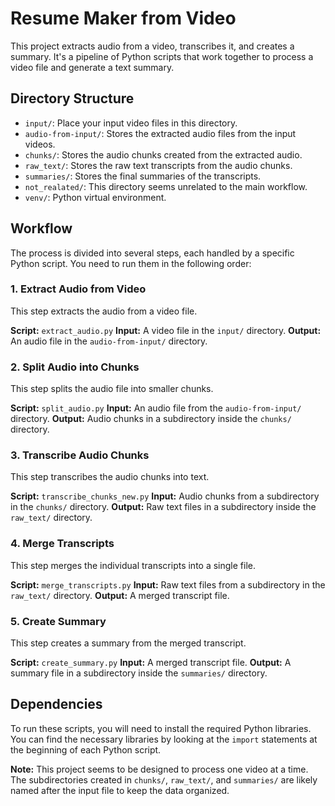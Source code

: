 # Resume Maker from Video

This project extracts audio from a video, transcribes it, and creates a summary. It's a pipeline of Python scripts that work together to process a video file and generate a text summary.

## Directory Structure

- `input/`: Place your input video files in this directory.
- `audio-from-input/`: Stores the extracted audio files from the input videos.
- `chunks/`: Stores the audio chunks created from the extracted audio.
- `raw_text/`: Stores the raw text transcripts from the audio chunks.
- `summaries/`: Stores the final summaries of the transcripts.
- `not_realated/`: This directory seems unrelated to the main workflow.
- `venv/`: Python virtual environment.

## Workflow

The process is divided into several steps, each handled by a specific Python script. You need to run them in the following order:

### 1. Extract Audio from Video

This step extracts the audio from a video file.

**Script:** `extract_audio.py`
**Input:** A video file in the `input/` directory.
**Output:** An audio file in the `audio-from-input/` directory.

### 2. Split Audio into Chunks

This step splits the audio file into smaller chunks.

**Script:** `split_audio.py`
**Input:** An audio file from the `audio-from-input/` directory.
**Output:** Audio chunks in a subdirectory inside the `chunks/` directory.

### 3. Transcribe Audio Chunks

This step transcribes the audio chunks into text.

**Script:** `transcribe_chunks_new.py`
**Input:** Audio chunks from a subdirectory in the `chunks/` directory.
**Output:** Raw text files in a subdirectory inside the `raw_text/` directory.

### 4. Merge Transcripts

This step merges the individual transcripts into a single file.

**Script:** `merge_transcripts.py`
**Input:** Raw text files from a subdirectory in the `raw_text/` directory.
**Output:** A merged transcript file.

### 5. Create Summary

This step creates a summary from the merged transcript.

**Script:** `create_summary.py`
**Input:** A merged transcript file.
**Output:** A summary file in a subdirectory inside the `summaries/` directory.

## Dependencies

To run these scripts, you will need to install the required Python libraries. You can find the necessary libraries by looking at the `import` statements at the beginning of each Python script.

**Note:** This project seems to be designed to process one video at a time. The subdirectories created in `chunks/`, `raw_text/`, and `summaries/` are likely named after the input file to keep the data organized.
